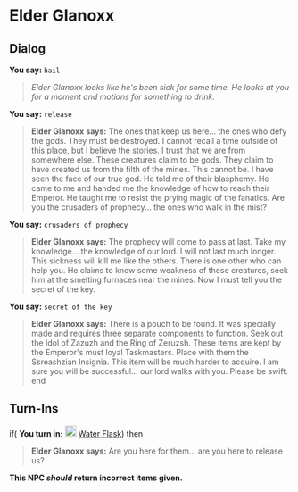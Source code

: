 # Elder Glanoxx
## Dialog

**You say:** `hail`



>*Elder Glanoxx looks like he's been sick for some time. He looks at you for a moment and motions for something to drink.*

**You say:** `release`



>**Elder Glanoxx says:** The ones that keep us here... the ones who defy the gods. They must be destroyed. I cannot recall a time outside of this place, but I believe the stories. I trust that we are from somewhere else. These creatures claim to be gods. They claim to have created us from the filth of the mines. This cannot be. I have seen the face of our true god. He told me of their blasphemy. He came to me and handed me the knowledge of how to reach their Emperor. He taught me to resist the prying magic of the fanatics. Are you the crusaders of prophecy... the ones who walk in the mist?

**You say:** `crusaders of prophecy`



>**Elder Glanoxx says:** The prophecy will come to pass at last. Take my knowledge... the knowledge of our lord. I will not last much longer. This sickness will kill me like the others. There is one other who can help you. He claims to know some weakness of these creatures, seek him at the smelting furnaces near the mines. Now I must tell you the secret of the key.

**You say:** `secret of the key`



>**Elder Glanoxx says:** There is a pouch to be found. It was specially made and requires three separate components to function. Seek out the Idol of Zazuzh and the Ring of Zeruzsh. These items are kept by the Emperor's must loyal Taskmasters. Place with them the Ssreashzian Insignia. This item will be much harder to acquire. I am sure you will be successful... our lord walks with you. Please be swift.
end

## Turn-Ins





if( **You turn in:** <img style="background:url(/static/icons/blank_slot.gif);width:20px;height:20px;" src="/static/icons/item_584.png" alt="" /> <a
                                href="/item/13006" data-url="13006" class="tooltip-link link">Water Flask</a>) then


>**Elder Glanoxx says:** Are you here for them... are you here to release us?

**This NPC *should* return incorrect items given.**
